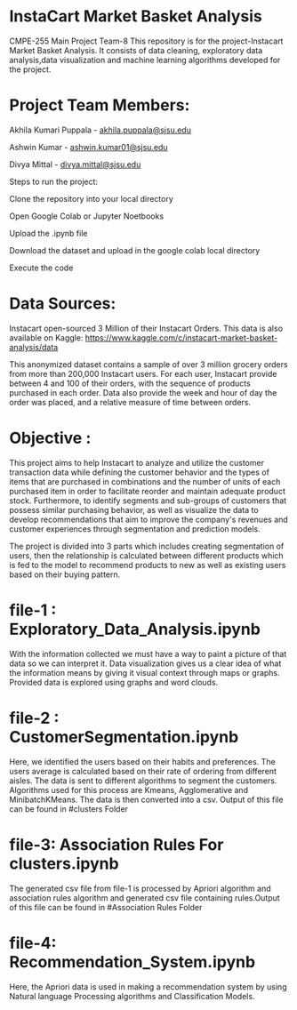 # InstaCart Market Basket Analysis
CMPE-255 Main Project Team-8
This repository is for the project-Instacart Market Basket Analysis. It consists of data cleaning, exploratory data analysis,data visualization and machine learning algorithms developed for the project.

# Project Team Members:
Akhila Kumari Puppala - akhila.puppala@sjsu.edu

Ashwin Kumar - ashwin.kumar01@sjsu.edu

Divya Mittal - divya.mittal@sjsu.edu


Steps to run the project:

Clone the repository into your local directory

Open Google Colab or Jupyter Noetbooks

Upload the .ipynb file

Download the dataset and upload in the google colab local directory

Execute the code

# Data Sources:
Instacart open-sourced 3 Million of their Instacart Orders. This data is also available on Kaggle: https://www.kaggle.com/c/instacart-market-basket-analysis/data

This anonymized dataset contains a sample of over 3 million grocery orders from more than 200,000 Instacart users. For each user, Instacart provide between 4 and 100 of their orders, with the sequence of products purchased in each order. Data also provide the week and hour of day the order was placed, and a relative measure of time between orders.


# Objective :
This project aims to help Instacart to analyze and utilize the customer transaction data while defining the customer behavior and the types of items that are purchased in combinations and the number of units of each purchased item in order to facilitate reorder and maintain adequate product stock. Furthermore, to identify segments and sub-groups of customers that possess similar purchasing behavior, as well as visualize the data to develop recommendations that aim to improve the company's revenues and customer experiences through segmentation and prediction models.


The project is divided into 3 parts which includes creating segmentation of users, then the relationship is calculated between different products which is fed to the model to recommend products to new as well as existing users based on their buying pattern.

# file-1 : Exploratory_Data_Analysis.ipynb
With the information collected we must have a way to paint a picture of that data so we can interpret it. Data visualization gives us a clear idea of what the information means by giving it visual context through maps or graphs. Provided data is explored using graphs and word clouds.

# file-2 : CustomerSegmentation.ipynb
Here, we identified the users based on their habits and preferences. The users average is calculated based on their rate of ordering from different aisles. The data is sent to different algorithms to segment the customers. Algorithms used for this process are Kmeans, Agglomerative and MinibatchKMeans. The data is then converted into a csv. Output of this file can be found in #clusters Folder

# file-3: Association Rules For clusters.ipynb
The generated csv file from file-1 is processed by Apriori algorithm and association rules algorithm and generated csv file containing rules.Output of this file can be found in #Association Rules Folder

# file-4: Recommendation_System.ipynb
Here, the Apriori data is used in making a recommendation system by using Natural language Processing algorithms and Classification Models.
